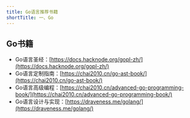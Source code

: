```yaml
---
title: Go语言推荐书籍
shortTitle: 一、Go
---
```



## Go书籍

- Go语言圣经：[https://docs.hacknode.org/gopl-zh/](https://docs.hacknode.org/gopl-zh/)
- Go语言定制指南：[https://chai2010.cn/go-ast-book/](https://chai2010.cn/go-ast-book/)
- Go语言高级编程：[https://chai2010.cn/advanced-go-programming-book/](https://chai2010.cn/advanced-go-programming-book/)
- Go语言设计与实现：[https://draveness.me/golang/](https://draveness.me/golang/)

